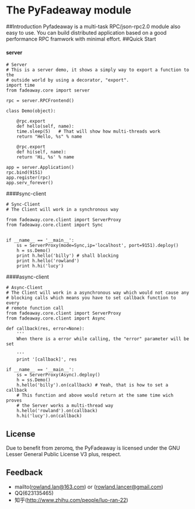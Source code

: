 ﻿The PyFadeaway module
===
##Introduction
Pyfadeaway is a multi-task RPC/json-rpc2.0 module also easy to use.
You can build distributed application based on a good performance RPC 
framwork with minimal effort.
##Quick Start
#### server

	# Server
	# This is a server demo, it shows a simply way to export a function to the
	# outside world by using a decorator, "export".
	import time
	from fadeaway.core import server

	rpc = server.RPCFrontend()

	class Demo(object):

	    @rpc.export
	    def hello(self, name):
		time.sleep(5)   # That will show how multi-threads work
		return "Hello, %s" % name

	    @rpc.export
	    def hi(self, name):
		return 'Hi, %s' % name

	app = server.Application()
	rpc.bind(9151)
	app.register(rpc)
	app.serv_forever()
####sync-client

	# Sync-Client
	# The Client will work in a synchronous way

	from fadeaway.core.client import ServerProxy
	from fadeaway.core.client import Sync


	if __name__ == '__main__':
	    ss = ServerProxy(mode=Sync,ip='localhost', port=9151).deploy()
	    h = ss.Demo()
	    print h.hello('billy') # shall blocking
	    print h.hello('rowland')
	    print h.hi('lucy')

####async-client

	# Async-Client
	# The Client will work in a asynchronous way which would not cause any 
	# blocking calls which means you have to set callback function to every 
	# remote function call
	from fadeaway.core.client import ServerProxy
	from fadeaway.core.client import Async

	def callback(res, error=None):
	    '''
	    When there is a error while calling, the "error" parameter will be set
	    
	    '''
	    print '[callback]', res

	if __name__ == '__main__':
	    ss = ServerProxy(Async).deploy()
	    h = ss.Demo()
	    h.hello('billy').on(callback) # Yeah, that is how to set a callback
	    # This function and above would return at the same time wich proves
	    # the Server works a multi-thread way
	    h.hello('rowland').on(callback)
	    h.hi('lucy').on(callback)

## License
Due to benefit from zeromq, the PyFadeaway is licensed under the GNU Lesser
General Public License V3 plus, respect.

## Feedback
* mailto(rowland.lan@163.com) or (rowland.lancer@gmail.com)
* QQ(623135465)
* 知乎(http://www.zhihu.com/people/luo-ran-22)
